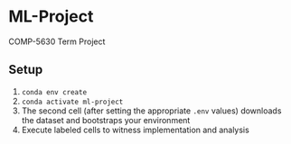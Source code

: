 # ML-Project
COMP-5630 Term Project

## Setup
1. `conda env create`
2. `conda activate ml-project`
3. The second cell (after setting the appropriate `.env` values) downloads the dataset and bootstraps your environment
4. Execute labeled cells to witness implementation and analysis
